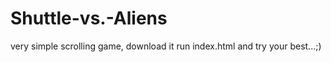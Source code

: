 # Shuttle-vs.-Aliens

very simple scrolling game, download it run index.html and try your best...;)
